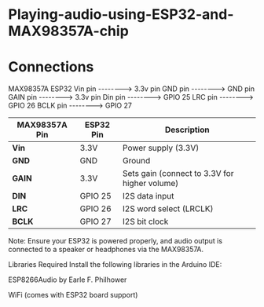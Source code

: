 # Playing-audio-using-ESP32-and-MAX98357A-chip
# Connections
MAX98357A              ESP32
Vin pin    -------->  3.3v pin
GND pin    -------->  GND pin
GAIN pin   -------->  3.3v pin
Din pin    -------->  GPIO 25
LRC pin    -------->  GPIO 26
BCLK pin   -------->  GPIO 27



| MAX98357A Pin | ESP32 Pin | Description                                   |
| ------------- | --------- | --------------------------------------------- |
| **Vin**       | 3.3V      | Power supply (3.3V)                           |
| **GND**       | GND       | Ground                                        |
| **GAIN**      | 3.3V      | Sets gain (connect to 3.3V for higher volume) |
| **DIN**       | GPIO 25   | I2S data input                                |
| **LRC**       | GPIO 26   | I2S word select (LRCLK)                       |
| **BCLK**      | GPIO 27   | I2S bit clock                                 |



Note: Ensure your ESP32 is powered properly, and audio output is connected to a speaker or headphones via the MAX98357A.

Libraries Required
Install the following libraries in the Arduino IDE:

ESP8266Audio by Earle F. Philhower

WiFi (comes with ESP32 board support)
